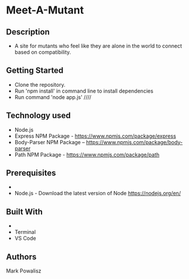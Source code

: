 # Meet-A-Mutant

## Description
  * A site for mutants who feel like they are alone in the world to connect based on compatibility.

## Getting Started
  * Clone the repository.
  * Run 'npm install' in command line to install dependencies
  * Run command 'node app.js' ////

## Technology used
  * Node.js
  * Express NPM Package - https://www.npmjs.com/package/express
  * Body-Parser NPM Package – https://www.npmjs.com/package/body-parser
  * Path NPM Package - https://www.npmjs.com/package/path

## Prerequisites
  * 
  * Node.js - Download the latest version of Node https://nodejs.org/en/

## Built With
  * 
  * Terminal
  * VS Code

## Authors
  Mark Powalisz